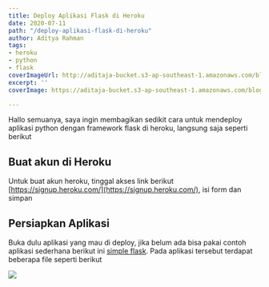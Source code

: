 ```yaml
---
title: Deploy Aplikasi Flask di Heroku
date: 2020-07-11
path: "/deploy-aplikasi-flask-di-heroku"
author: Aditya Rahman
tags:
- heroku
- python
- flask
coverImageUrl: http://aditaja-bucket.s3-ap-southeast-1.amazonaws.com/blog-media/20200717-wp2308418.jpg
excerpt: ''
coverImage: https://aditaja-bucket.s3-ap-southeast-1.amazonaws.com/blog-media/20200717-wp2308418.jpg

---
```

Hallo semuanya, saya ingin membagikan sedikit cara untuk mendeploy aplikasi python dengan framework flask di heroku, langsung saja seperti berikut

## Buat akun di Heroku
Untuk buat akun heroku, tinggal akses link berikut [https://signup.heroku.com/](https://signup.heroku.com/), isi form dan simpan

## Persiapkan Aplikasi
Buka dulu aplikasi yang mau di deploy, jika belum ada bisa pakai contoh aplikasi sederhana berikut ini [simple flask](https://github.com/kudaliar032/simple-flask/tree/master). Pada aplikasi tersebut terdapat beberapa file seperti berikut

![](https://i.imgur.com/INgVNme.png)